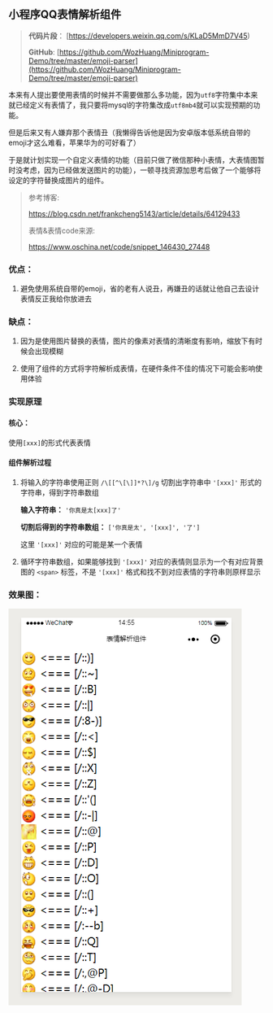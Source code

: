 ## 小程序QQ表情解析组件 ##

> **代码片段**： [https://developers.weixin.qq.com/s/KLaD5MmD7V45)
> 
> **GitHub**: [https://github.com/WozHuang/Miniprogram-Demo/tree/master/emoji-parser](https://github.com/WozHuang/Miniprogram-Demo/tree/master/emoji-parser)

本来有人提出要使用表情的时候并不需要做那么多功能，因为`utf8`字符集中本来就已经定义有表情了，我只要将mysql的字符集改成`utf8mb4`就可以实现预期的功能。

但是后来又有人嫌弃那个表情丑（我懒得告诉他是因为安卓版本低系统自带的emoji才这么难看，苹果华为的可好看了）

于是就计划实现一个自定义表情的功能（目前只做了微信那种小表情，大表情图暂时没考虑，因为已经做发送图片的功能），一顿寻找资源加思考后做了一个能够将设定的字符替换成图片的组件。

> 参考博客:
> 
> https://blog.csdn.net/frankcheng5143/article/details/64129433
> 
> 表情&表情code来源:
> 
> https://www.oschina.net/code/snippet_146430_27448

### 优点： ###

1. 避免使用系统自带的emoji，省的老有人说丑，再嫌丑的话就让他自己去设计表情反正我给你放进去

### 缺点： ###

1. 因为是使用图片替换的表情，图片的像素对表情的清晰度有影响，缩放下有时候会出现模糊

2. 使用了组件的方式将字符解析成表情，在硬件条件不佳的情况下可能会影响使用体验

### 实现原理 ###

#### 核心： ####

使用`[xxx]`的形式代表表情

#### 组件解析过程 ####

1. 将输入的字符串使用正则 `/\[[^\[\]]*?\]/g` 切割出字符串中 `'[xxx]'` 形式的字符串，得到字符串数组
	
	**输入字符串：** `'你真是太[xxx]了'`
	
	**切割后得到的字符串数组：** `['你真是太', '[xxx]', '了']`
	
	这里 `'[xxx]'` 对应的可能是某一个表情

2. 循环字符串数组，如果能够找到 `'[xxx]'` 对应的表情则显示为一个有对应背景图的 `<span>` 标签，不是 `'[xxx]'` 格式和找不到对应表情的字符串则原样显示

	

### 效果图： ###

![效果图](sample.png)